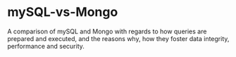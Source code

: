 # mySQL-vs-Mongo
A comparison of mySQL and Mongo with regards to how queries are prepared and executed, and the reasons why, how they foster data integrity, performance and security.
